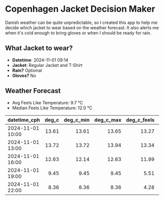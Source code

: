 
# Copenhagen Jacket Decision Maker

Danish weather can be quite unpredictable, so I created this app to help me decide which jacket to wear based on the weather forecast. 
It also alerts me when it's cold enough to bring gloves or when I should be ready for rain.

## What Jacket to wear?

- **Datetime**: 2024-11-01 09:14
- **Jacket**: Regular Jacket and T-Shirt
- **Rain?** Optional
- **Gloves?** No

## Weather Forecast
- Avg Feels Like Temperature: 9.7 °C
- Median Feels Like Temperature: 12.0 °C

| datetime_cph     |   deg_c |   deg_c_min |   deg_c_max |   deg_c_feels | weather   | wind   | rain   |
|:-----------------|--------:|------------:|------------:|--------------:|:----------|:-------|:-------|
| 2024-11-01 10:00 |   13.61 |       13.61 |       13.65 |         13.27 | Clouds    | High   | None   |
| 2024-11-01 13:00 |   13.72 |       13.72 |       13.94 |         13.34 | Clouds    | High   | None   |
| 2024-11-01 16:00 |   12.63 |       12.14 |       12.63 |         11.99 | Rain      | High   | Low    |
| 2024-11-01 19:00 |    9.45 |        9.45 |        9.45 |          5.51 | Clouds    | High   | None   |
| 2024-11-01 22:00 |    8.36 |        8.36 |        8.36 |          4.28 | Clouds    | High   | None   |
        